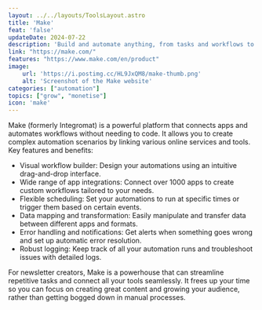 ```yaml
---
layout: ../../layouts/ToolsLayout.astro
title: 'Make'
feat: 'false'
updateDate: 2024-07-22
description: 'Build and automate anything, from tasks and workflows to apps and systems.'
link: "https://make.com/"
features: "https://www.make.com/en/product"
image:
    url: 'https://i.postimg.cc/HL9JxQM8/make-thumb.png'
    alt: 'Screenshot of the Make website'
categories: ["automation"]
topics: ["grow", "monetise"]
icon: 'make'
---
```


Make (formerly Integromat) is a powerful platform that connects apps and automates workflows without needing to code. It allows you to create complex automation scenarios by linking various online services and tools.
Key features and benefits:

- Visual workflow builder: Design your automations using an intuitive drag-and-drop interface.
- Wide range of app integrations: Connect over 1000 apps to create custom workflows tailored to your needs.
- Flexible scheduling: Set your automations to run at specific times or trigger them based on certain events.
- Data mapping and transformation: Easily manipulate and transfer data between different apps and formats.
- Error handling and notifications: Get alerts when something goes wrong and set up automatic error resolution.
- Robust logging: Keep track of all your automation runs and troubleshoot issues with detailed logs.

For newsletter creators, Make is a powerhouse that can streamline repetitive tasks and connect all your tools seamlessly. It frees up your time so you can focus on creating great content and growing your audience, rather than getting bogged down in manual processes.
